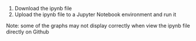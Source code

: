 1. Download the ipynb file
2. Upload the ipynb file to a Jupyter Notebook environment and run it


Note: some of the graphs may not display correctly when view the ipynb file directly on Github
